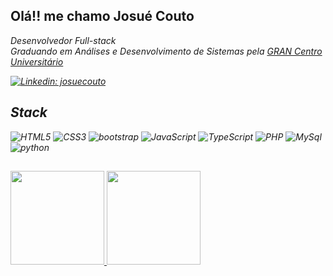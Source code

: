## Olá!! me chamo Josué Couto
<p><em>Desenvolvedor Full-stack</br>Graduando em Análises e Desenvolvimento de Sistemas pela <a target="_blank" href="https://faculdade.grancursosonline.com.br/nossos-cursos/">GRAN Centro Universitário</a>


[![Linkedin: josuecouto](https://img.shields.io/badge/-josuecouto-blue?style=flat-square&logo=Linkedin&logoColor=white&link=https://www.linkedin.com/in/josuecouto/)](https://www.linkedin.com/in/josuecouto/)


## Stack
![HTML5](https://img.shields.io/badge/html5-%23E34F26.svg?style=for-the-badge&logo=html5&logoColor=white)
![CSS3](https://img.shields.io/badge/css3-%231572B6.svg?style=for-the-badge&logo=css3&logoColor=white)
![bootstrap](https://img.shields.io/badge/bootstrap-%8F43EE.svg?style=for-the-badge&logo=bootstrap&logoColor=white)
![JavaScript](https://img.shields.io/badge/javascript-%23323330.svg?style=for-the-badge&logo=javascript&logoColor=%23F7DF1E)
![TypeScript](https://img.shields.io/badge/TypeScript-007ACC?style=for-the-badge&logo=typescript&logoColor=white)
![PHP](https://img.shields.io/badge/PHP-777BB4?style=for-the-badge&logo=php&logoColor=white)
![MySql](https://img.shields.io/badge/MySQL-00000F?style=for-the-badge&logo=mysql&logoColor=white)
![python](https://img.shields.io/badge/python-%23404d59.svg?style=for-the-badge&logo=python&logoColor=%2361DAFB)



##
  <a href="https://github.com/driica">
  <img height="150em" src="https://github-readme-stats.vercel.app/api?username=josuecouto&show_icons=true&theme=omni&include_all_commits=true&count_private=true"/>
  <img height="150em" src="https://github-readme-stats.vercel.app/api/top-langs/?username=josuecouto&layout=compact&langs_count=7&theme=omni"/>
  
</div>
